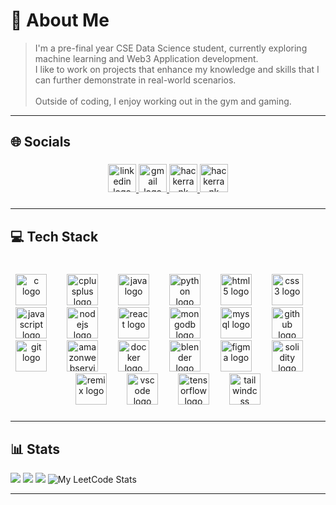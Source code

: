 # 💫 About Me
> I'm a pre-final year CSE Data Science student, currently exploring machine learning and Web3 Application development.<br>
I like to work on projects that enhance my knowledge and skills that I can further demonstrate in real-world scenarios.<br><br>
Outside of coding, I enjoy working out in the gym and gaming.

---

<h2 align="left">🌐 Socials</h2>

###

<div align="center">
  <a href="https://www.linkedin.com/authwall?trk=gf&trkInfo=AQEsFUj4jrgHGAAAAZVRVI74ee4zJeA49jONgWJWPT_fNrfFHqSsm69AxtUojdvh889RSMpENZQnqpfVLlaR-ufO-mEQV6KCnf2p1SQ8onhuDpFAfM8iUa074fa2hAe3aptgO5c=&original_referer=&sessionRedirect=https%3A%2F%2Fwww.linkedin.com%2Fin%2Fsamarth-vats-306930281%2F" target="_blank">
    <img src="https://img.shields.io/static/v1?message=LinkedIn&logo=linkedin&label=&color=0077B5&logoColor=white&labelColor=&style=for-the-badge" height="45" alt="linkedin logo"  />
  </a>
  <a href="https://mail.google.com/mail/?view=cm&fs=1&to=samarthvats004@gmail.com" target="_blank">
    <img src="https://img.shields.io/static/v1?message=Gmail&logo=gmail&label=&color=D14836&logoColor=white&labelColor=&style=for-the-badge" height="45" alt="gmail logo"  />
  </a>
  <a href="https://leetcode.com/u/samarthvats/" target="_blank">
    <img src="https://img.shields.io/badge/LeetCode-000000?style=for-the-badge&logo=LeetCode&logoColor=#d16c06" height="45" alt="hackerrank logo"  />
  </a>
  <a href="https://www.hackerrank.com/profile/samarthvats004" target="_blank">
    <img src="https://img.shields.io/static/v1?message=HackerRank&logo=hackerrank&label=&color=2EC866&logoColor=white&labelColor=&style=for-the-badge" height="45" alt="hackerrank logo"  />
  </a>
  
</div>

###
---

<h2 align="left">💻 Tech Stack</h2>

###

<br clear="both">

<div align="center">
  <img src="https://skillicons.dev/icons?i=c" height="50" alt="c logo"  />
  <img width="24" />
  <img src="https://skillicons.dev/icons?i=cpp" height="50" alt="cplusplus logo"  />
  <img width="24" />
  <img src="https://skillicons.dev/icons?i=java" height="50" alt="java logo"  />
  <img width="24" />
  <img src="https://skillicons.dev/icons?i=py" height="50" alt="python logo"  />
  <img width="24" />
  <img src="https://skillicons.dev/icons?i=html" height="50" alt="html5 logo"  />
  <img width="24" />
  <img src="https://skillicons.dev/icons?i=css" height="50" alt="css3 logo"  />
  <img width="24" />
  <img src="https://skillicons.dev/icons?i=js" height="50" alt="javascript logo"  />
  <img width="24" />
  <img src="https://skillicons.dev/icons?i=nodejs" height="50" alt="nodejs logo"  />
  <img width="24" />
  <img src="https://skillicons.dev/icons?i=react" height="50" alt="react logo"  />
  <img width="24" />
  <img src="https://skillicons.dev/icons?i=mongodb" height="50" alt="mongodb logo"  />
  <img width="24" />
  <img src="https://skillicons.dev/icons?i=mysql" height="50" alt="mysql logo"  />
  <img width="24" />
  <img src="https://skillicons.dev/icons?i=github" height="50" alt="github logo"  />
  <img width="24" />
  <img src="https://skillicons.dev/icons?i=git" height="50" alt="git logo"  />
  <img width="24" />
  <img src="https://skillicons.dev/icons?i=aws" height="50" alt="amazonwebservices logo"  />
  <img width="24" />
  <img src="https://skillicons.dev/icons?i=docker" height="50" alt="docker logo"  />
  <img width="24" />
  <img src="https://skillicons.dev/icons?i=blender" height="50" alt="blender logo"  />
  <img width="24" />
  <img src="https://skillicons.dev/icons?i=figma" height="50" alt="figma logo"  />
  <img width="24" />
  <img src="https://skillicons.dev/icons?i=solidity" height="50" alt="solidity logo"  />
  <img width="24" />
  <img src="https://skillicons.dev/icons?i=remix" height="50" alt="remix logo"  />
  <img width="24" />
  <img src="https://skillicons.dev/icons?i=vscode" height="50" alt="vscode logo"  />
  <img width="24" />
  <img src="https://skillicons.dev/icons?i=tensorflow" height="50" alt="tensorflow logo"  />
  <img width="24" />
  <img src="https://skillicons.dev/icons?i=tailwind" height="50" alt="tailwindcss logo"  />
</div>

###
---
## 📊 Stats
![](https://github-readme-stats.vercel.app/api?username=samarthvats04&theme=synthwave&hide_border=false&include_all_commits=true&count_private=false)
![](https://nirzak-streak-stats.vercel.app/?user=samarthvats04&theme=synthwave&hide_border=false)
![](https://github-readme-stats.vercel.app/api/top-langs/?username=samarthvats04&theme=synthwave&hide_border=false&include_all_commits=true&count_private=false&layout=compact)
![My LeetCode Stats](https://leetcode-badge-sage.vercel.app/badge/samarthvats?theme=dark)


---
